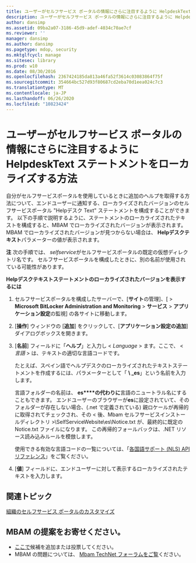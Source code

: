 ```yaml
---
title: ユーザーがセルフサービス ポータルの情報にさらに注目するように HelpdeskText ステートメントをローカライズする方法
description: ユーザーがセルフサービス ポータルの情報にさらに注目するように HelpdeskText ステートメントをローカライズする方法
author: dansimp
ms.assetid: 09ba2a07-3186-45d9-adef-4034c70ae7cf
ms.reviewer: ''
manager: dansimp
ms.author: dansimp
ms.pagetype: mdop, security
ms.mktglfcycl: manage
ms.sitesec: library
ms.prod: w10
ms.date: 08/30/2016
ms.openlocfilehash: 2367424185da813a46fa52f3614c03083864f75f
ms.sourcegitcommit: 354664bc527d93f80687cd2eba70d1eea024c7c3
ms.translationtype: MT
ms.contentlocale: ja-JP
ms.lasthandoff: 06/26/2020
ms.locfileid: "10823424"
---
```

# ユーザーがセルフサービス ポータルの情報にさらに注目するように HelpdeskText ステートメントをローカライズする方法


自分がセルフサービスポータルを使用しているときに追加のヘルプを取得する方法について、エンドユーザーに通知する、ローカライズされたバージョンのセルフサービスポータル "Helpデスク Text" ステートメントを構成することができます。 以下の手順で説明するように、ステートメントのローカライズされたテキストを構成すると、MBAM でローカライズされたバージョンが表示されます。 MBAM でローカライズされたバージョンが見つからない場合は、 **Helpデスクテキスト**パラメーターの値が表示されます。

**注** 次の手順では、 *selfservice*がセルフサービスポータルの既定の仮想ディレクトリ名です。 セルフサービスポータルを構成したときに、別の名前が使用されている可能性があります。

 

**Helpデスクテキストステートメントのローカライズされたバージョンを表示するには**

1.  セルフサービスポータルを構成したサーバーで、[**サイト**の管理]、[ &gt; **Microsoft BitLocker Administration and Monitoring** &gt; **サービス** &gt; **アプリケーション設定**の監視] の各サイトに移動します。

2.  [**操作**] ウィンドウの [**追加**] をクリックして、[**アプリケーション設定の追加**] ダイアログボックスを開きます。

3.  [**名前**] フィールドに「**ヘルプ**」と入力し &lt; *Language* &gt; ます。ここで、 &lt; *言語* &gt; は、テキストの適切な言語コードです。

    たとえば、スペイン語でヘルプデスクのローカライズされたテキストステートメントを作成するには、パラメーターとして「 **\ _es**」という名前を入力します。

    言語フォルダーの名前は、 **es****の代わりに**言語のニュートラル名にすることもできます。 エンドユーザーのブラウザーが**es**に設定されていて、そのフォルダーが存在しない場合、(.net で定義されている) 親ロケールが再帰的に取得されてチェックされ、その &lt; 後、Mbam セルフサービスインストールディレクトリ &gt;\\SelfServiceWebsite\\es\\Notice.txt が、最終的に既定の Notice.txt ファイルになります。 この再帰的フォールバックは、.NET リソース読み込みルールを模倣します。

    使用できる有効な言語コードの一覧については、「[各国語サポート (NLS) API リファレンス](https://go.microsoft.com/fwlink/?LinkId=317947)」をご覧ください。

4.  [**値**] フィールドに、エンドユーザーに対して表示するローカライズされたテキストを入力します。



## 関連トピック


[組織のセルフサービス ポータルのカスタマイズ](customizing-the-self-service-portal-for-your-organization.md)

 

 

## MBAM の提案をお寄せください。
- [ここで](http://mbam.uservoice.com/forums/268571-microsoft-bitlocker-administration-and-monitoring)候補を追加または投票してください。 
- MBAM の問題については、 [Mbam TechNet フォーラムをご覧](https://social.technet.microsoft.com/Forums/home?forum=mdopmbam)ください。




